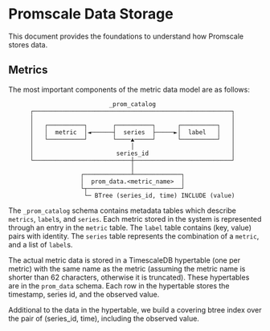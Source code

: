 # Promscale Data Storage

This document provides the foundations to understand how Promscale stores data.

## Metrics

The most important components of the metric data model are as follows:

```
                            _prom_catalog
      ┌───────────────────────────────────────────────────────┐
      │                                                       │
      │   ┌──────────┐       ┌──────────┐      ┌──────────┐   │
      │   │  metric  │◄──────┤  series  ├─────►│  label   │   │
      │   └──────────┘       └────▲─────┘      └──────────┘   │
      │                           │                           │
      │                       series_id                       │
      └───────────────────────────┼───────────────────────────┘
                                  │
                    ┌─────────────┴─────────────┐
                    │  prom_data.<metric_name>  │
                    └┬──────────────────────────┘
                     └─ BTree (series_id, time) INCLUDE (value)
```

The `_prom_catalog` schema contains metadata tables which describe `metrics`,
`label`s, and `series`. Each metric stored in the system is represented through
an entry in the `metric` table. The `label` table contains (key, value) pairs
with identity. The `series` table represents the combination of a `metric`, and
a list of `label`s.

The actual metric data is stored in a TimescaleDB hypertable (one per metric)
with the same name as the metric (assuming the metric name is shorter than 62
characters, otherwise it is truncated). These hypertables are in the
`prom_data` schema. Each row in the hypertable stores the timestamp, series id,
and the observed value.

Additional to the data in the hypertable, we build a covering btree index over
the pair of (series_id, time), including the observed value.
